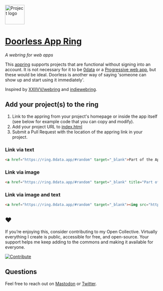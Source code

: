 <a href="https://ring.0data.app"><img alt="Project logo" src="https://static.rosano.ca/swar/identity.svg" width="64" /></a>

# [Doorless App Ring](https://ring.0data.app)

_A webring for web apps_

This [appring](https://ring.0data.app) supports projects that are functional without signing into an account. It is not necessary for it to be [0data](https://0data.app) or a [Progressive web app](https://en.wikipedia.org/wiki/Progressive_web_application), but these would be ideal. Doorless is another way of saying 'someone can show up and start using it immediately'.

Inspired by [XXIIVV/webring](https://github.com/XXIIVV/webring) and [indiewebring](https://indieweb.org/indiewebring).

## Add your project(s) to the ring

1. Link to the appring from your project's homepage or inside the app itself (see below for example code that you can copy and modify).
2. Add your project URL to [index.html](https://github.com/0dataapp/lap/edit/master/index.html)
3. Submit a Pull Request with the location of the appring link in your project.

### Link via text

```html
<a href="https://ring.0data.app/#random" target="_blank">Part of the Appring</a>
```

### Link via image

```html
<a href="https://ring.0data.app/#random" target="_blank" title="Part of the Appring"><img src="https://ring.0data.app/identity.svg" width="24" /></a>
```

### Link via image and text

```html
<a href="https://ring.0data.app/#random" target="_blank"><img src="https://ring.0data.app/identity.svg" width="24" align="left" hspace="4" role="presentation" /> Part of the Appring</a>
```

## ❤️

If you’re enjoying this, consider contributing to my Open Collective. Virtually everything I create is public, accessible for free, and open-source. Your support helps me keep adding to the commons and making it available for everyone.

<a href="https://opencollective.com/rosano"><img alt="Contribute" src="http://static.rosano.ca/_shared/_RCSContributeButton.svg" /></a>

## Questions

Feel free to reach out on [Mastodon](https://merveilles.town/@rosano) or [Twitter](https://twitter.com/rosano).

